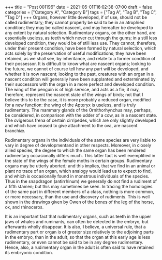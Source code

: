 +++
title = "Post 001196"
date = 2021-06-01T16:02:38-07:00
draft = false
categories = ["Category A", "Category B"]
tags = ["Tag A", "Tag B", "Tag C", "Tag D"]
+++
Organs, however little developed, if of use, should not be called rudimentary; they cannot properly be said to be in an atrophied condition; they may be called nascent, and may hereafter be developed to any extent by natural selection. Rudimentary organs, on the other hand, are essentially useless, as teeth which never cut through the gums; in a still less developed condition, they would be of still less use. They cannot, therefore, under their present condition, have been formed by natural selection, which acts solely by the preservation of useful modifications; they have been retained, as we shall see, by inheritance, and relate to a former condition of their possessor. It is difficult to know what are nascent organs; looking to the future, we cannot of course tell how any part will be developed, and whether it is now nascent; looking to the past, creatures with an organ in a nascent condition will generally have been supplanted and exterminated by their successors with the organ in a more perfect and developed condition. The wing of the penguin is of high service, and acts as a fin; it may, therefore, represent the nascent state of the wings of birds; not that I believe this to be the case, it is more probably a reduced organ, modified for a new function: the wing of the Apteryx is useless, and is truly rudimentary. The mammary glands of the Ornithorhynchus may, perhaps, be considered, in comparison with the udder of a cow, as in a nascent state. The ovigerous frena of certain cirripedes, which are only slightly developed and which have ceased to give attachment to the ova, are nascent branchiæ.

Rudimentary organs in the individuals of the same species are very liable to vary in degree of developmentand in other respects. Moreover, in closely allied species, the degree to which the same organ has been rendered rudimentary occasionally differs much. This latter fact is well exemplified in the state of the wings of the female moths in certain groups. Rudimentary organs may be utterly aborted; and this implies, that we find in an animal or plant no trace of an organ, which analogy would lead us to expect to find, and which is occasionally found in monstrous individuals of the species. Thus in the snapdragon (antirrhinum) we generally do not find a rudiment of a fifth stamen; but this may sometimes be seen. In tracing the homologies of the same part in different members of a class, nothing is more common, or more necessary, than the use and discovery of rudiments. This is well shown in the drawings given by Owen of the bones of the leg of the horse, ox, and rhinoceros.

It is an important fact that rudimentary organs, such as teeth in the upper jaws of whales and ruminants, can often be detected in the embryo, but afterwards wholly disappear. It is also, I believe, a universal rule, that a rudimentary part or organ is of greater size relatively to the adjoining parts in the embryo, than in the adult; so that the organ at this early age is less rudimentary, or even cannot be said to be in any degree rudimentary. Hence, also, a rudimentary organ in the adult is often said to have retained its embryonic condition.
